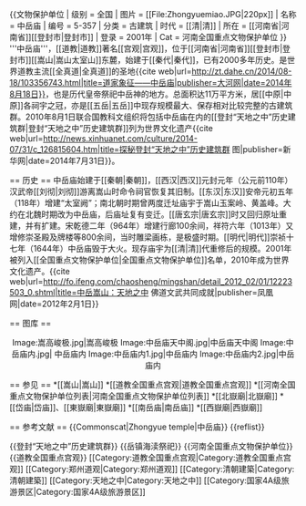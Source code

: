 {{文物保护单位
| 级别 = 全国
| 图片 = [[File:Zhongyuemiao.JPG|220px]]
| 名称 = 中岳庙
| 编号 = 5-357
| 分类 = 古建筑
| 时代 = [[清|清]]
| 所在 = [[河南省|河南省]][[登封市|登封市]]
| 登录 = 2001年
| Cat = 河南全国重点文物保护单位
}}
'''中岳庙'''，[[道教|道教]]著名[[宫观|宫观]]，位于[[河南省|河南省]][[登封市|登封市]][[嵩山|嵩山太室山]]东麓，始建于[[秦代|秦代]]，已有2000多年历史。是世界道教主流[[全真道|全真道]]的圣地<ref>{{cite web|url=http://zt.dahe.cn/2014/08-18/103356743.html|title=道家象征——中岳庙|publisher=大河网|date=2014年8月18日}}</ref>，也是历代皇帝祭祀中岳神的地方。总面积达11万平方米，居[[中原|中原]]各祠宇之冠，亦是[[五岳|五岳]]中现存规模最大、保存相对比较完整的古建筑群。2010年8月1日联合国教科文组织将包括中岳庙在内的[[登封“天地之中”历史建筑群|登封“天地之中”历史建筑群]]列为世界文化遗产<ref>{{cite web|url=http://news.xinhuanet.com/culture/2014-07/31/c_126815604.htm|title=探秘登封“天地之中”历史建筑群 图|publisher=新华网|date=2014年7月31日}}</ref>。

== 历史 ==
中岳庙始建于[[秦朝|秦朝]]，[[西汉|西汉]]元封元年（公元前110年）汉武帝[[刘彻|刘彻]]游离嵩山时命令祠官恢复其旧制。[[东汉|东汉]]安帝元初五年（118年）增建“太室阙”；南北朝时期曾两度迁址庙宇于嵩山玉案岭、黄盖峰。大约在北魏时期改为中岳庙，后庙址复有变迁。[[唐玄宗|唐玄宗]]时又回归原址重建，并有扩建。宋乾德二年（964年）增建行廊100余间，祥符六年（1013年）又增修崇圣殿及牌楼等800余间，当时雕梁画栋，是极盛时期。[[明代|明代]]崇祯十七年（1644年）中岳庙毁于大火。现存庙宇为[[清|清]]代重修后的规模。2001年被列入[[全国重点文物保护单位|全国重点文物保护单位]]名单，2010年成为世界文化遗产。<ref>{{cite web|url=http://fo.ifeng.com/chaosheng/mingshan/detail_2012_02/01/12223503_0.shtml|title=中岳嵩山：天地之中 佛道文武共同成就|publisher=凤凰网|date=2012年2月1日}}</ref>

== 图库 ==
<center>
<gallery>
Image:嵩高峻极.jpg|嵩高峻极
Image:中岳庙天中阁.jpg|中岳庙天中阁
Image:中岳庙内.jpg| 中岳庙内
Image:中岳庙内1.jpg|中岳庙内
Image:中岳庙内2.jpg|中岳庙内
</gallery>
</center>

== 参见 ==
*[[嵩山|嵩山]]
*[[道教全国重点宫观|道教全国重点宫观]]
*[[河南全国重点文物保护单位列表|河南全国重点文物保护单位列表]]
*[[北嶽廟|北嶽廟]]
*[[岱庙|岱庙]]、[[東嶽廟|東嶽廟]]
*[[南岳庙|南岳庙]]
*[[西嶽廟|西嶽廟]]

== 参考文献 ==
{{Commonscat|Zhongyue temple|中岳庙}}
{{reflist}}

{{登封“天地之中”历史建筑群}}
{{岳镇海渎祭祀}}
{{河南全国重点文物保护单位}}
{{道教全国重点宫观}}
[[Category:道教全国重点宫观|Category:道教全国重点宫观]]
[[Category:郑州道观|Category:郑州道观]]
[[Category:清朝建築|Category:清朝建築]]
[[Category:天地之中|Category:天地之中]]
[[Category:国家4A级旅游景区|Category:国家4A级旅游景区]]